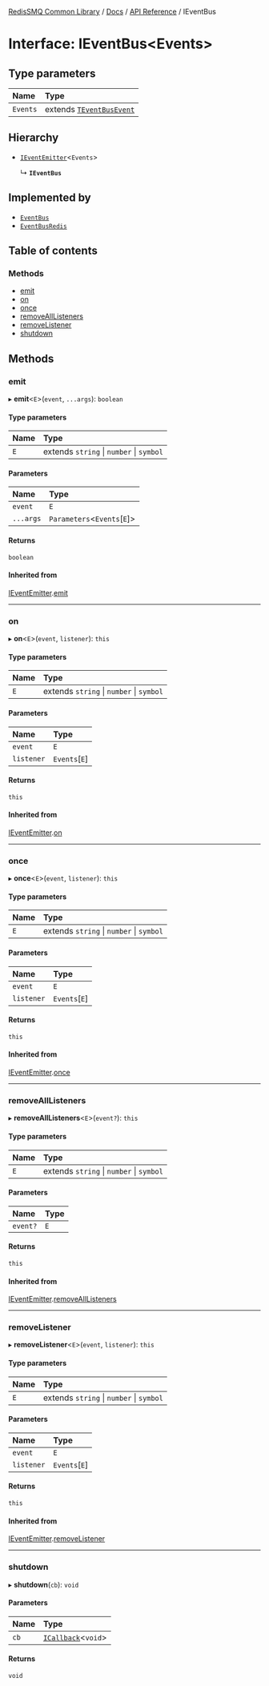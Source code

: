 [RedisSMQ Common Library](../../../README.md) / [Docs](../../README.md) / [API Reference](../README.md) / IEventBus

# Interface: IEventBus\<Events\>

## Type parameters

| Name | Type |
| :------ | :------ |
| `Events` | extends [`TEventBusEvent`](../README.md#teventbusevent) |

## Hierarchy

- [`IEventEmitter`](IEventEmitter.md)\<`Events`\>

  ↳ **`IEventBus`**

## Implemented by

- [`EventBus`](../classes/EventBus.md)
- [`EventBusRedis`](../classes/EventBusRedis.md)

## Table of contents

### Methods

- [emit](IEventBus.md#emit)
- [on](IEventBus.md#on)
- [once](IEventBus.md#once)
- [removeAllListeners](IEventBus.md#removealllisteners)
- [removeListener](IEventBus.md#removelistener)
- [shutdown](IEventBus.md#shutdown)

## Methods

### emit

▸ **emit**\<`E`\>(`event`, `...args`): `boolean`

#### Type parameters

| Name | Type |
| :------ | :------ |
| `E` | extends `string` \| `number` \| `symbol` |

#### Parameters

| Name | Type |
| :------ | :------ |
| `event` | `E` |
| `...args` | `Parameters`\<`Events`[`E`]\> |

#### Returns

`boolean`

#### Inherited from

[IEventEmitter](IEventEmitter.md).[emit](IEventEmitter.md#emit)

___

### on

▸ **on**\<`E`\>(`event`, `listener`): `this`

#### Type parameters

| Name | Type |
| :------ | :------ |
| `E` | extends `string` \| `number` \| `symbol` |

#### Parameters

| Name | Type |
| :------ | :------ |
| `event` | `E` |
| `listener` | `Events`[`E`] |

#### Returns

`this`

#### Inherited from

[IEventEmitter](IEventEmitter.md).[on](IEventEmitter.md#on)

___

### once

▸ **once**\<`E`\>(`event`, `listener`): `this`

#### Type parameters

| Name | Type |
| :------ | :------ |
| `E` | extends `string` \| `number` \| `symbol` |

#### Parameters

| Name | Type |
| :------ | :------ |
| `event` | `E` |
| `listener` | `Events`[`E`] |

#### Returns

`this`

#### Inherited from

[IEventEmitter](IEventEmitter.md).[once](IEventEmitter.md#once)

___

### removeAllListeners

▸ **removeAllListeners**\<`E`\>(`event?`): `this`

#### Type parameters

| Name | Type |
| :------ | :------ |
| `E` | extends `string` \| `number` \| `symbol` |

#### Parameters

| Name | Type |
| :------ | :------ |
| `event?` | `E` |

#### Returns

`this`

#### Inherited from

[IEventEmitter](IEventEmitter.md).[removeAllListeners](IEventEmitter.md#removealllisteners)

___

### removeListener

▸ **removeListener**\<`E`\>(`event`, `listener`): `this`

#### Type parameters

| Name | Type |
| :------ | :------ |
| `E` | extends `string` \| `number` \| `symbol` |

#### Parameters

| Name | Type |
| :------ | :------ |
| `event` | `E` |
| `listener` | `Events`[`E`] |

#### Returns

`this`

#### Inherited from

[IEventEmitter](IEventEmitter.md).[removeListener](IEventEmitter.md#removelistener)

___

### shutdown

▸ **shutdown**(`cb`): `void`

#### Parameters

| Name | Type |
| :------ | :------ |
| `cb` | [`ICallback`](ICallback.md)\<`void`\> |

#### Returns

`void`
